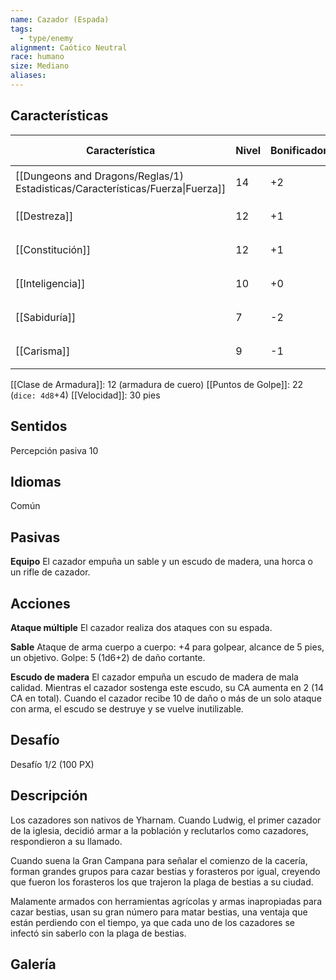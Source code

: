 ```yaml
---
name: Cazador (Espada)
tags:
  - type/enemy
alignment: Caótico Neutral
race: humano
size: Mediano
aliases:
---
```


## Características

| Característica                                                                 | Nivel | Bonificador | Lanzar dado      |
| ------------------------------------------------------------------------------ | ----- | ----------- | ---------------- |
| [[Dungeons and Dragons/Reglas/1) Estadisticas/Características/Fuerza\|Fuerza]] | 14    | +2          | `dice: 1d20 + 0` |
| [[Destreza]]                                                                   | 12    | +1          | `dice: 1d20 + 0` |
| [[Constitución]]                                                               | 12    | +1          | `dice: 1d20 + 0` |
| [[Inteligencia]]                                                               | 10    | +0          | `dice: 1d20 + 0` |
| [[Sabiduría]]                                                                  | 7     | -2          | `dice: 1d20 + 0` |
| [[Carisma]]                                                                    | 9     | -1          | `dice: 1d20 + 0` |

[[Clase de Armadura]]: 12 (armadura de cuero)
[[Puntos de Golpe]]: 22 (`dice: 4d8`+4)
[[Velocidad]]: 30 pies

## Sentidos

 Percepción pasiva 10

## Idiomas

Común

## Pasivas 

**Equipo** 
El cazador empuña un sable y un escudo de madera, una horca o un rifle de cazador.

## Acciones

**Ataque múltiple**
El cazador realiza dos ataques con su espada.

**Sable**
Ataque de arma cuerpo a cuerpo: +4 para golpear, alcance de 5 pies, un objetivo.
Golpe: 5 (1d6+2) de daño cortante.

**Escudo de madera**
El cazador empuña un escudo de madera de mala calidad. Mientras el cazador sostenga este escudo, su CA aumenta en 2 (14 CA en total). Cuando el cazador recibe 10 de daño o más de un solo ataque con arma, el escudo se destruye y se vuelve inutilizable.

## Desafío

Desafío 1/2 (100 PX)

## Descripción

Los cazadores son nativos de Yharnam. Cuando Ludwig, el primer cazador de la iglesia, decidió armar a la población y reclutarlos como cazadores, respondieron a su llamado.

Cuando suena la Gran Campana para señalar el comienzo de la cacería, forman grandes grupos para cazar bestias y forasteros por igual, creyendo que fueron los forasteros los que trajeron la plaga de bestias a su ciudad.

Malamente armados con herramientas agrícolas y armas inapropiadas para cazar bestias, usan su gran número para matar bestias, una ventaja que están perdiendo con el tiempo, ya que cada uno de los cazadores se infectó sin saberlo con la plaga de bestias.

## Galería



